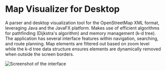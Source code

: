# Map Visualizer for Desktop

A parser and desktop visualization tool for the OpenStreetMap XML format, leveraging Java and the JavaFX platform. Makes use of efficient algorithms for pathfinding (Dijkstra's algorithm) and memory management (k-d tree). The application has several interface features within navigation, searching, and route planning. Map elements are filtered out based on zoom level while the k-d tree data structure ensures elements are dynamically removed when outside the screen borders.

![Screenshot of the interface](https://i.imgur.com/Fb4M8Bg.png)
